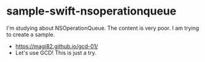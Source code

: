 # sample-swift-nsoperationqueue
I'm studying about NSOperationQueue. The content is very poor. I am trying to create a sample.

- https://magi82.github.io/gcd-01/
- Let's use GCD! This is just a try.

